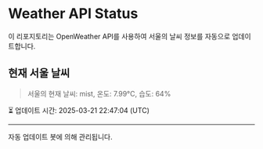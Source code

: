
# Weather API Status

이 리포지토리는 OpenWeather API를 사용하여 서울의 날씨 정보를 자동으로 업데이트합니다.

## 현재 서울 날씨
> 서울의 현재 날씨: mist, 온도: 7.99°C, 습도: 64%

⏳ 업데이트 시간: 2025-03-21 22:47:04 (UTC)

---
자동 업데이트 봇에 의해 관리됩니다.
